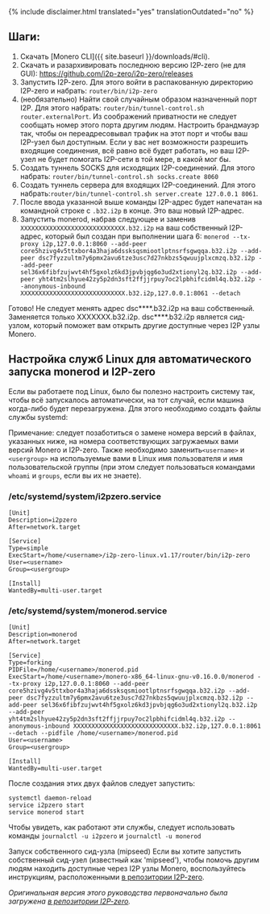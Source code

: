 {% include disclaimer.html translated="yes" translationOutdated="no" %}

## Шаги:
1. Скачать [Monero CLI]({{  site.baseurl }}/downloads/#cli).
2. Скачать и разархивировать последнюю версию I2P-zero (не для GUI): https://github.com/i2p-zero/i2p-zero/releases
3. Запустить I2P-zero. Для этого войти в распакованную директорию I2P-zero и набрать: `router/bin/i2p-zero`
4. (необязательно) Найти свой случайным образом назначенный порт I2P. Для этого набрать: `router/bin/tunnel-control.sh router.externalPort`. Из соображений приватности не следует сообщать номер этого порта другим людям. Настроить брандмауэр так, чтобы он переадресовывал трафик на этот порт и чтобы ваш I2P-узел был доступным. Если у вас нет возможности разрешить входящие соединения, всё равно всё будет работать, но ваш I2P-узел не будет помогать I2P-сети в той мере, в какой мог бы.
5. Создать туннель SOCKS для исходящих I2P-соединений. Для этого набрать: `router/bin/tunnel-control.sh socks.create 8060`
6. Создать туннель сервера для входящих I2P-соединений. Для этого набрать:`router/bin/tunnel-control.sh server.create 127.0.0.1 8061`.
7. После ввода указанной выше команды I2P-адрес будет напечатан на командной строке с `.b32.i2p` в конце. Это ваш новый I2P-адрес.
8. Запустить monerod, набрав следующее и заменив `XXXXXXXXXXXXXXXXXXXXXXXXXXXXX.b32.i2p` на ваш собственный I2P-адрес, который был создан при выполнении шага 6: `monerod --tx-proxy i2p,127.0.0.1:8060 --add-peer core5hzivg4v5ttxbor4a3haja6dssksqsmiootlptnsrfsgwqqa.b32.i2p --add-peer dsc7fyzzultm7y6pmx2avu6tze3usc7d27nkbzs5qwuujplxcmzq.b32.i2p --add-peer sel36x6fibfzujwvt4hf5gxolz6kd3jpvbjqg6o3ud2xtionyl2q.b32.i2p --add-peer yht4tm2slhyue42zy5p2dn3sft2ffjjrpuy7oc2lpbhifcidml4q.b32.i2p --anonymous-inbound XXXXXXXXXXXXXXXXXXXXXXXXXXXXX.b32.i2p,127.0.0.1:8061 --detach`

Готово! Не следует менять адрес dsc****.b32.i2p на ваш собственный. Заменяется только XXXXXXX.b32.i2p. dsc****.b32.i2p является сид-узлом, который поможет вам открыть другие доступные через I2P узлы Monero.

## Настройка служб Linux для автоматического запуска monerod и I2P-zero
Если вы работаете под Linux, было бы полезно настроить систему так, чтобы всё запускалось автоматически, на тот случай, если машина когда-либо будет перезагружена. Для этого необходимо создать файлы службы systemd:

Примечание: следует позаботиться о замене номера версий в файлах, указанных ниже, на номера соответствующих загружаемых вами версий Monero и I2P-zero. Также необходимо заменить`<username>` и `<usergroup>` на используемые вами в Linux имя пользователя и имя пользовательской группы (при этом следует пользоваться командами `whoami` и `groups`, если вы их не знаете).

### /etc/systemd/system/i2pzero.service
````                                                
[Unit]
Description=i2pzero
After=network.target

[Service]
Type=simple
ExecStart=/home/<username>/i2p-zero-linux.v1.17/router/bin/i2p-zero
User=<username>
Group=<usergroup>

[Install]
WantedBy=multi-user.target
````

### /etc/systemd/system/monerod.service
````
[Unit]
Description=monerod
After=network.target

[Service]
Type=forking
PIDFile=/home/<username>/monerod.pid
ExecStart=/home/<username>/monero-x86_64-linux-gnu-v0.16.0.0/monerod --tx-proxy i2p,127.0.0.1:8060 --add-peer core5hzivg4v5ttxbor4a3haja6dssksqsmiootlptnsrfsgwqqa.b32.i2p --add-peer dsc7fyzzultm7y6pmx2avu6tze3usc7d27nkbzs5qwuujplxcmzq.b32.i2p --add-peer sel36x6fibfzujwvt4hf5gxolz6kd3jpvbjqg6o3ud2xtionyl2q.b32.i2p --add-peer yht4tm2slhyue42zy5p2dn3sft2ffjjrpuy7oc2lpbhifcidml4q.b32.i2p --anonymous-inbound XXXXXXXXXXXXXXXXXXXXXXXXXXXXX.b32.i2p,127.0.0.1:8061 --detach --pidfile /home/<username>/monerod.pid
User=<username>
Group=<usergroup>

[Install]
WantedBy=multi-user.target
````

После создания этих двух файлов следует запустить:
````
systemctl daemon-reload
service i2pzero start
service monerod start
````

Чтобы увидеть, как работают эти службы, следует использовать команды `journalctl -u i2pzero` и `journalctl -u monerod`

Запуск собственного сид-узла (mipseed)
Если вы хотите запустить собственный сид-узел (известный как 'mipseed'), чтобы помочь другим людям находить доступные через I2P узлы Monero, воспользуйтесь инструкциям, расположенными [в репозитории I2P-zero](https://github.com/i2p-zero/i2p-zero/blob/master/mipseed.md).

*Оригинальная версия этого руководства первоначально была загружена [в репозитории I2P-zero](https://github.com/i2p-zero/i2p-zero/blob/master/monerod-with-i2p-zero.md).*
